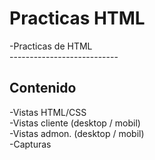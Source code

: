# Practicas HTML
-Practicas de HTML <br>
--------------------------- <br>
## Contenido <br>
-Vistas HTML/CSS <br>
-Vistas cliente (desktop / mobil) <br>
-Vistas admon. (desktop / mobil) <br>
-Capturas
